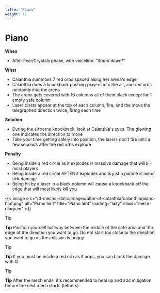 ```yaml
---
title: "Piano"
weight: 11
---
```


# Piano

**When**
- After Fear/Crystals phase, with voiceline: _"Stand down!"_

**What**
- Calanthia summons 7 red orbs spaced along her arena's edge
- Calanthia does a knockback pushing players into the air, and red orbs randomly into the arena
- The arena gets covered with 16 columns all of them black except for 1 empty safe column
- Laser blasts appear at the top of each column, fire, and the move the telegraphed direction twice, firing each time

**Solution**
- During the airborne knockback, look at Calanthia's eyes. The glowing one indicates the direction to move
- Take your time getting safely into position, the lasers don't fire until a few seconds after the red orbs explode

**Penalty**
- Being inside a red circle as it explodes is massive damage that will kill most players
- Being inside a red circle AFTER it explodes and is just a puddle is minor tick damage
- Being hit by a laser in a black column will cause a knockback off the edge that will most likely kill you

{{< image src="/tl-mechs-static/images/altar-of-calanthia/calanthia/piano-hint.png" alt="Piano hint" title="Piano hint" loading="lazy" class="mech-diagram" >}}


> [!TIP]
> **Tip**
> Position yourself halfway between the middle of the safe area and the edge of the direction you want to go. Do not start too close to the direction you want to go as the collision is buggy

> [!TIP]
> **Tip**
> If you must be inside a red orb as it pops, you can block the damage with Q

> [!TIP]
> **Tip**
> After the mech ends, it's recommended to heal up and add mitigation before the next mech starts (tethers)
